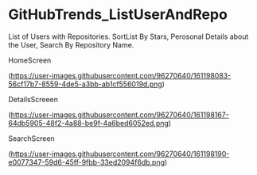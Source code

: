 # GitHubTrends_ListUserAndRepo

List of Users with Repositories. SortList By Stars, Perosonal Details about the User, Search By Repository Name.

HomeScreen

(https://user-images.githubusercontent.com/96270640/161198083-56cf17b7-8559-4de5-a3bb-ab1cf556019d.png)

DetailsScreeen

(https://user-images.githubusercontent.com/96270640/161198167-64db5905-48f2-4a88-be9f-4a6bed6052ed.png)

SearchScreen

(https://user-images.githubusercontent.com/96270640/161198190-e0077347-59d6-45ff-9fbb-33ed2094f6db.png)
